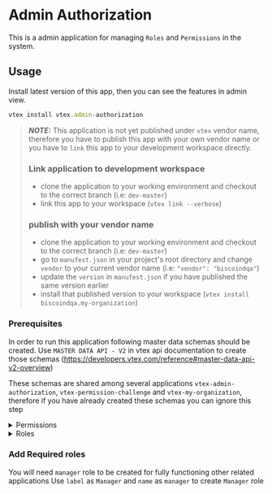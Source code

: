 # Admin Authorization

This is a admin application for managing `Roles` and `Permissions` in the system.

## Usage

Install latest version of this app, then you can see the features in admin view. 

```js
vtex install vtex.admin-authorization
```

> **_NOTE:_**  This application is not yet published under `vtex` vendor name, therefore you have to publish this app with your own vendor name or you have to `link` this app to your development workspace directly.
>
> ### Link application to development workspace
> - clone the application to your working environment and checkout to the correct branch (i.e: `dev-master`)
> - link this app to your workspace (`vtex link --verbose`)
>
> ### publish with your vendor name
> - clone the application to your working environment and checkout to the correct branch (i.e: `dev-master`)
> - go to `manufest.json` in your project's root directory and change `vendor` to your current vendor name (i.e: `"vendor": "biscoindqa"`)
> - update the `version` in `manufest.json` if you have published the same version earlier
> - install that published version to your workspace (`vtex install biscoindqa.my-organization`)

### Prerequisites

In order to run this application following master data schemas should be created. 
Use `MASTER DATA API - V2` in vtex api documentation to create those schemas (https://developers.vtex.com/reference#master-data-api-v2-overview)

These schemas are shared among several applications `vtex-admin-authorization`, `vtex-permission-challenge` and `vtex-my-organization`, therefore if you have already created these schemas you can ignore this step


<details><summary>Permissions</summary>

``` 

Data Entity Name: BusinessPermission
Schema Name: business-permission-schema-v1

{
	"properties": {
		"name": {
			"type": "string"
		},
		"label": {
			"type": "string"
		}
	},
	"v-default-fields": [
		"name",
		"label",
		"id"
	],
	"required": [
		"name"
	],
	"v-indexed": [
		"name"
	],
	"v-security": {
		"allowGetAll": true,
		"publicRead": [
			"name",
			"label",
			"id"
		],
		"publicWrite": [
			"name",
			"label"
		],
		"publicFilter": [
			"name",
			"id"
		]
	}
}

```
</details>

<details><summary>Roles</summary>

``` 

Data Entity Name: BusinessRole
Schema Name: business-role-schema-v1

{
	"properties": {
		"name": {
			"type": "string"
		},
		"label": {
			"type": "string"
		},
		"permissions": {
			"type": "array",
			"items": {
				"$ref": "#/definitions/permission"
			}
		}
	},
	"definitions": {
		"permission": {
			"type": "string"
		}
	},
	"v-default-fields": [
		"name",
		"label",
		"id",
		"permissions"
	],
	"required": [
		"name"
	],
	"v-indexed": [
		"name"
	],
	"v-security": {
		"allowGetAll": true,
		"publicRead": [
			"name",
			"label",
			"permissions",
			"id"
		],
		"publicWrite": [
			"name",
			"label",
			"permissions"
		],
		"publicFilter": [
			"name",
			"id"
		]
	}
}

```
</details>

### Add Required roles
You will need `manager` role to be created for fully functioning other related applications
Use `label` as `Manager` and `name` as `manager` to create `Manager` role
